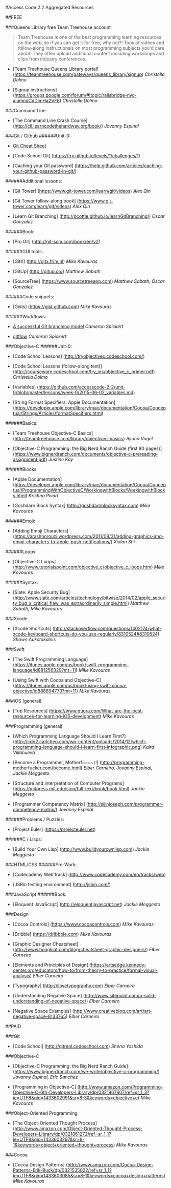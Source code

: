#Access Code 2.2 Aggregated Resources


##FREE

###Queens Library free Team Treehouse account
> Team Treehouse is one of the best programming learning resources on the web, so if you can get it for free, why not?! Tons of videos and follow-along instructionals on most programming subjects you'd care about. They often upload additional content including workshops and clips from industry conferences.

* [Team Treehouse Queens Library portal] (https://teamtreehouse.com/gateways/queens_library/signup)
*Christella Dolmo*

* [Signup instructions] (https://groups.google.com/forum/#!topic/railsbridge-nyc-alumni/CdDimHa2VF8)
*Christella Dolmo*


###Command Line
* [The Command Line Crash Course] (http://cli.learncodethehardway.org/book/)
*Jovanny Espinal*


###Git / Github
######Unit-0:
* [Git Cheat Sheet](https://github.com/accesscode-2-2/user-manual/blob/master/git-cheatsheet.md)

* [Code School Git] (https://try.github.io/levels/1/challenges/1)

* [Caching your Git password] (https://help.github.com/articles/caching-your-github-password-in-git/)

######Additional lessons:
* [Git Tower] (https://www.git-tower.com/learn/git/videos)
*Alex Qin*

* [Git Tower follow-along book] (https://www.git-tower.com/learn/git/videos)
*Alex Qin*

* [Learn Git Branching] (http://pcottle.github.io/learnGitBranching/)
*Oscar Gonzalez*
		
######Book:
* [Pro Git] (http://git-scm.com/book/en/v2)
			
######GUI tools:
* [GitX] (http://gitx.frim.nl)
*Mike Kavouras*

* [GitUp] (http://gitup.co/)
*Matthew Sabath*

* [SourceTree] (https://www.sourcetreeapp.com)
*Matthew Sabath, Oscar Gonzalez*
			
######Code snippets:
* [Gists] (https://gist.github.com)
*Mike Kavouras*

######Workflows:
* [A successful Git branching model](http://nvie.com/posts/a-successful-git-branching-model/)
*Cameron Spickert*

* [gitflow](https://github.com/nvie/gitflow)
*Cameron Spickert*


###Objective-C
######Unit-0:
* [Code School Lessons] (http://tryobjectivec.codeschool.com/)

* [Code School Lessons (follow-along text)] (http://courseware.codeschool.com/try_ios/objective_c_primer.pdf)
*Christella Dolmo*

* [Variables] (https://github.com/accesscode-2-2/unit-0/blob/master/lessons/week-0/2015-06-02_variables.md)

* [String Format Specifiers: Apple Documentation] (https://developer.apple.com/library/mac/documentation/Cocoa/Conceptual/Strings/Articles/formatSpecifiers.html)

######Basics:
* [Team Treehouse Objective-C Basics] (http://teamtreehouse.com/library/objectivec-basics) 
*Ayuna Vogel*

* [Objective-C Programming: the Big Nerd Ranch Guide (first 80 pages)] (https://www.bignerdranch.com/documents/objective-c-prereading-assignment.pdf)
*Justine Kay*
	
######Blocks:
* [Apple Documentation] (https://developer.apple.com/library/mac/documentation/Cocoa/Conceptual/ProgrammingWithObjectiveC/WorkingwithBlocks/WorkingwithBlocks.html)
*Krishna Pivart*

* [Goshdarn Block Syntax] (http://goshdarnblocksyntax.com)
*Mike Kavouras*

######Emoji:
* [Adding Emoji Characters] (https://arashnorouzi.wordpress.com/2011/08/31/adding-graphics-and-emoji-characters-to-apple-push-notifications/)
*Xiulan Shi*

######Loops:
* [Objective-C Loops] (http://www.tutorialspoint.com/objective_c/objective_c_loops.htm)
*Mike Kavouras*

######Syntax:
* [Slate: Apple Security Bug]  (http://www.slate.com/articles/technology/bitwise/2014/02/apple_security_bug_a_critical_flaw_was_extraordinarily_simple.html)
*Matthew Sabath, Mike Kavouras*	


###Xcode
* [Xcode Shortcuts] (http://stackoverflow.com/questions/1402174/what-xcode-keyboard-shortcuts-do-you-use-regularly/8310524#8310524)
*Shawn Aukstakalnis*


###Swift
* [The Swift Programming Language] (https://itunes.apple.com/us/book/swift-programming-language/id881256329?mt=11)
*Mike Kavouras*
		
* [Using Swift with Cocoa and Objective-C] (https://itunes.apple.com/us/book/using-swift-cocoa-objective/id888894773?mt=11)
*Mike Kavouras*
		
		
###iOS (general)
* [Top Resources] (https://www.quora.com/What-are-the-best-resources-for-learning-iOS-development)
*Mike Kavouras*
		
		
###Programming (general)
* [Which Programming Language Should I Learn First?] (http://cdn2.carlcheo.com/wp-content/uploads/2014/12/which-programming-language-should-i-learn-first-infographic.png)
*Kaira Villanueva*

* [Become a Programmer, Motherf~~~~r!] (http://programming-motherfucker.com/become.html)
*Elber Carneiro, Jovanny Espinal, Jackie Meggesto*

* [Structure and Interpretation of Computer Programs] (https://mitpress.mit.edu/sicp/full-text/book/book.html)
*Jackie Meggesto*

* [Programmer Competency Matrix] (http://sijinjoseph.com/programmer-competency-matrix/)
*Jovanny Espinal*

######Problems / Puzzles:
* [Project Euler] (https://projecteuler.net)

######C / Lisps:
* [Build Your Own Lisp] (http://www.buildyourownlisp.com)
*Jackie Meggesto*

		
###HTML/CSS
######Pre-Work:
* [Codecademy Web track] (http://www.codecademy.com/en/tracks/web)

* [JSBin testing environment] (http://jsbin.com/)


###JavaScript
######Book:
* [Eloquent JavaScript] (http://eloquentjavascript.net)
*Jackie Meggesto*

		
###Design
* [Cocoa Controls] (https://www.cocoacontrols.com)
*Mike Kavouras*
	
* [Dribble] (https://dribbble.com)
*Mike Kavouras*

* [Graphic Designer Cheatsheet] (http://www.hongkiat.com/blog/cheatsheet-graphic-designers/)
*Elber Carneiro*
	
* [Elements and Principles of Design] (https://artsedge.kennedy-center.org/educators/how-to/from-theory-to-practice/formal-visual-analysis)
*Elber Carneiro*
	
* [Typography] (http://ilovetypography.com)
*Elber Carneiro*

* [Understanding Negative Space] (http://www.sitepoint.com/a-solid-understanding-of-negative-space/)
*Elber Carneiro*
	
* [Negative Space Examples] (http://www.creativebloq.com/art/art-negative-space-8133765)
*Elber Carneiro*



##PAID

###Git
* [Code School] (http://gitreal.codeschool.com)
*Shena Yoshida*


###Objective-C
* [Objective-C Programming: the Big Nerd Ranch Guide] (https://www.bignerdranch.com/we-write/objective-c-programming/)
*Jovanny Espinal, Eric Sanchez*

* [Programming in Objective-C] (http://www.amazon.com/Programming-Objective-C-6th-Developers-Library/dp/0321967607/ref=sr_1_3?ie=UTF8&qid=1433602991&sr=8-3&keywords=objective+c)
*Mike Kavouras*


###Object-Oriented Programming
* [The Object-Oriented Thought Process] (http://www.amazon.com/Object-Oriented-Thought-Process-Developers-Library/dp/0321861272/ref=sr_1_1?ie=UTF8&qid=1433603297&sr=8-1&keywords=object+oriented+thought+process)
*Mike Kavouras*

###Cocoa
* [Cocoa Design Patterns] (http://www.amazon.com/Cocoa-Design-Patterns-Erik-Buck/dp/0321535022/ref=sr_1_1?ie=UTF8&qid=1433603085&sr=8-1&keywords=cocoa+design+patterns)
*Mike Kavouras*

